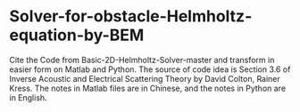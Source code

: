 # Solver-for-obstacle-Helmholtz-equation-by-BEM
Cite the Code from Basic-2D-Helmholtz-Solver-master and transform in easier form on Matlab and Python. 
The source of code idea is Section 3.6 of Inverse Acoustic and Electrical Scattering Theory by David Colton, Rainer Kress.
The notes in Matlab files are in Chinese, and the notes in Python are in English.
